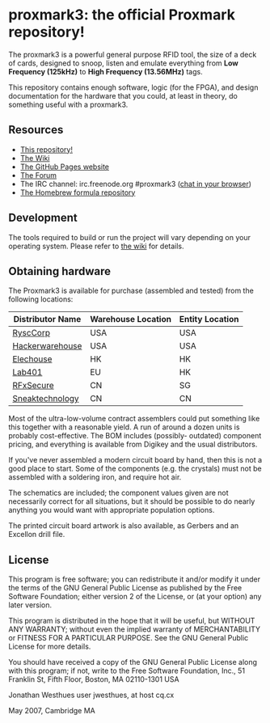 # proxmark3: the official Proxmark repository!

The proxmark3 is a powerful general purpose RFID tool, the size of a deck
of cards, designed to snoop, listen and emulate everything from
**Low Frequency (125kHz)** to **High Frequency (13.56MHz)** tags.

This repository contains enough software, logic (for the FPGA), and design
documentation for the hardware that you could, at least in theory,
do something useful with a proxmark3.

## Resources

* [This repository!](https://github.com/Proxmark/proxmark3)
* [The Wiki](https://github.com/Proxmark/proxmark3/wiki)
* [The GitHub Pages website](http://proxmark.github.io/proxmark3/)
* [The Forum](http://www.proxmark.org/forum)
* The IRC channel: irc.freenode.org #proxmark3 ([chat in your browser](http://webchat.freenode.net/?channels=#proxmark3))
* [The Homebrew formula repository](https://github.com/Proxmark/homebrew-proxmark3)
   
## Development

The tools required to build  or run the project will vary depending on
your operating system. Please refer to [the wiki](https://github.com/Proxmark/proxmark3/wiki) for details.

## Obtaining hardware

The Proxmark3 is available for purchase (assembled and tested) from the
following locations:

| Distributor Name | Warehouse Location | Entity Location |
|------------------|--------------------|-----------------|
| [RyscCorp](https://proxmark3.com/)         | USA                | USA             |
| [Hackerwarehouse](https://hackerwarehouse.com/)  | USA                | USA             |
| [Elechouse](http://www.elechouse.com/)        | HK                 | HK              |
| [Lab401](https://lab401.com/)           | EU                 | HK              |
| [RFxSecure](http://www.rfxsecure.com/)       | CN                 | SG              |
| [Sneaktechnology](https://www.sneaktechnology.com/)  | CN                 | CN              |

   
Most of the ultra-low-volume contract assemblers could put
something like this together with a reasonable yield. A run of around
a dozen units is probably cost-effective. The BOM includes (possibly-
outdated) component pricing, and everything is available from Digikey
and the usual distributors.

If you've never assembled a modern circuit board by hand, then this is
not a good place to start. Some of the components (e.g. the crystals)
must not be assembled with a soldering iron, and require hot air.

The schematics are included; the component values given are not
necessarily correct for all situations, but it should be possible to do
nearly anything you would want with appropriate population options.

The printed circuit board artwork is also available, as Gerbers and an
Excellon drill file.


## License

This program is free software; you can redistribute it and/or modify
it under the terms of the GNU General Public License as published by
the Free Software Foundation; either version 2 of the License, or
(at your option) any later version.

This program is distributed in the hope that it will be useful,
but WITHOUT ANY WARRANTY; without even the implied warranty of
MERCHANTABILITY or FITNESS FOR A PARTICULAR PURPOSE.  See the
GNU General Public License for more details.

You should have received a copy of the GNU General Public License
along with this program; if not, write to the Free Software
Foundation, Inc., 51 Franklin St, Fifth Floor, Boston, MA  02110-1301  USA


Jonathan Westhues
user jwesthues, at host cq.cx

May 2007, Cambridge MA
